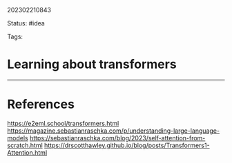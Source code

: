 202302210843

Status: #idea

Tags:

# Learning about transformers


---
# References
https://e2eml.school/transformers.html
https://magazine.sebastianraschka.com/p/understanding-large-language-models
https://sebastianraschka.com/blog/2023/self-attention-from-scratch.html
https://drscotthawley.github.io/blog/posts/Transformers1-Attention.html